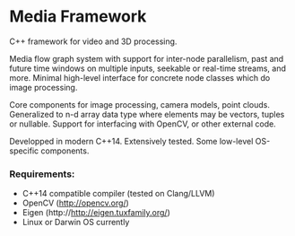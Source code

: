 Media Framework
===============

C++ framework for video and 3D processing.

Media flow graph system with support for inter-node parallelism, past and future time windows on multiple inputs,
seekable or real-time streams, and more. Minimal high-level interface for concrete node classes which do image
processing.

Core components for image processing, camera models, point clouds. Generalized to n-d array data type where elements
may be vectors, tuples or nullable. Support for interfacing with OpenCV, or other external code.

Developped in modern C++14. Extensively tested. Some low-level OS-specific components.

### Requirements:
  * C++14 compatible compiler (tested on Clang/LLVM)
  * OpenCV (http://opencv.org/)
  * Eigen (http://http://eigen.tuxfamily.org/)
  * Linux or Darwin OS currently

